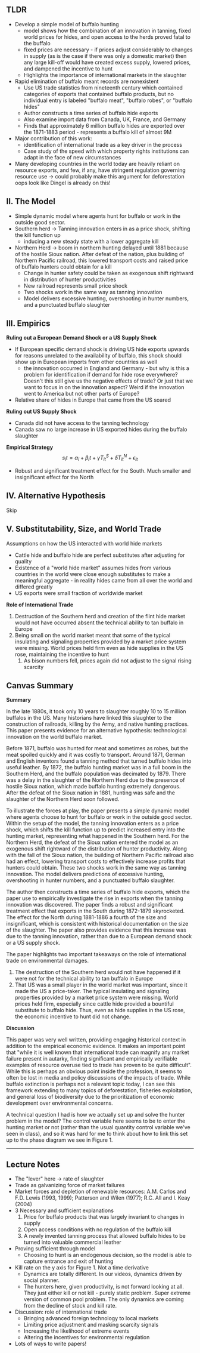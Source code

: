 ## TLDR

- Develop a simple model of buffalo hunting
  - model shows how the combination of an innovation in tanning, fixed world prices for hides, and open access to the herds proved fatal to the buffalo
  - fixed prices are necessary - if prices adjust considerably to changes in supply (as is the case if there was only a domestic market) then any large kill-off would have created excess supply, lowered prices, and dampened the incentive to hunt
  - Highlights the importance of international markets in the slaughter
- Rapid elimination of buffalo meant records are nonexistent
  - Use US trade statistics from nineteenth century which contained categories of exports that contained buffalo products, but no individual entry is labeled "buffalo meat", "buffalo robes", or "buffalo hides"
  - Author constructs a time series of buffalo hide exports
  - Also examine import data from Canada, UK, France, and Germany
  - Finds that approximately 6 million buffalo hides are exported over the 1871-1883 period - represents a buffalo kill of almost 9M
- Major contribution of this work:
  - identification of international trade as a key driver in the process
  - Case study of the speed with which property rights institutions can adapt in the face of new circumstances
- Many developing countries in the world today are heavily reliant on resource exports, and few, if any, have stringent regulation governing resource use → could probably make this argument for deforestation oops look like Dingel is already on this!

## II. The Model

- Simple dynamic model where agents hunt for buffalo or work in the outside good sector.
- Southern herd &rightarrow; Tanning innovation enters in as a price shock, shifting the kill function up
  - inducing a new steady state with a lower aggregate kill 
- Northern Herd &rightarrow; boom in northern hunting delayed until 1881 because of the hostile Sioux nation. After defeat of the nation, plus building of Northern Pacific railroad, this lowered transport costs and raised price of buffalo hunters could obtain for a kill
  - Change in hunter safety could be taken as exogenous shift rightward in distribution of hunter productivities
  - New railroad represents small price shock 
  - Two shocks work in the same way as tanning innovation 
  - Model delivers excessive hunting, overshooting in hunter numbers, and a punctuated buffalo slaughter

## III. Empirics

**Ruling out a European Demand Shock or a US Supply Shock**

* If European specific demand shock is driving US hide exports upwards for reasons unrelated to the availability of buffalo, this shock should show up in European imports from other countries as well
  * the innovation occurred in England and Germany - but why is this a problem for identification if demand for hide rose everywhere? Doesn't this still give us the negative effects of trade? Or just that we want to focus in on the innovation aspect? Weird if the innovation went to America but not other parts of Europe?
* Relative share of hides in Europe that came from the US soared 

**Ruling out US Supply Shock**

* Canada did not have access to the tanning technology
* Canada saw no large increase in US exported hides during the buffalo slaughter

**Empirical Strategy**
$$
s_it = \alpha_i + \beta_i t + \gamma T_{it}^S + \delta T_{it}^N + \epsilon_{it}
$$

* Robust and significant treatment effect for the South. Much smaller and insignificant effect for the North



## IV. Alternative Hypothesis 

Skip



## V. Substitutability, Size, and World Trade

Assumptions on how the US interacted with world hide markets

* Cattle hide and buffalo hide are perfect substitutes after adjusting for quality 
* Existence of a "world hide market" assumes hides from various countries in the world were close enough substitutes to make a meaningful aggregate - in reality hides came from all over the world and differed greatly
* US exports were small fraction of worldwide market

**Role of International Trade**

1. Destruction of the Southern herd and creation of the flint hide market would not have occurred absent the technical ability to tan buffalo in Europe
2. Being small on the world market meant that some of the typical insulating and signaling properties provided by a market price system were missing. World prices held firm even as hide supplies in the US rose, maintaining the incentive to hunt
   1. As bison numbers fell, prices again did not adjust to the signal rising scarcity



## Canvas Summary

**Summary**

In the late 1880s, it took only 10 years to slaughter roughly 10 to 15 million buffalos in the US. Many historians have linked this slaughter to the construction of railroads, killing by the Army, and native hunting practices. This paper presents evidence for an alternative hypothesis: technological innovation on the world buffalo market. 

Before 1871, buffalo was hunted for meat and sometimes as robes, but the meat spoiled quickly and it was costly to transport. Around 1871, German and English inventors found a tanning method that turned buffalo hides into useful leather. By 1872, the buffalo hunting market was in a full boom in the Southern Herd, and the buffalo population was decimated by 1879.  There was a delay in the slaughter of the Northern Herd due to the presence of hostile Sioux nation, which made buffalo hunting extremely dangerous. After the defeat of the Sioux nation in 1881, hunting was safe and the slaughter of the Northern Herd soon followed.

To illustrate the forces at play, the paper presents a simple dynamic model where agents choose to hunt for buffalo or work in the outside good sector. Within the setup of the model, the tanning innovation enters as a price shock, which shifts the kill function up to predict increased entry into the hunting market, representing what happened in the Southern herd. For the Northern Herd, the defeat of the Sioux nation entered the model as an exogenous shift rightward of the distribution of hunter productivity. Along with the fall of the Sioux nation, the building of Northern Pacific railroad also had an effect, lowering transport costs to effectively increase profits that hunters could obtain.  These two shocks work in the same way as tanning innovation. The model delivers predictions of excessive hunting, overshooting in hunter numbers, and a punctuated buffalo slaughter. 

The author then constructs a time series of buffalo hide exports, which the paper use to empirically investigate the rise in exports when the tanning innovation was discovered. The paper finds a robust and significant treatment effect that exports in the South during 1872-1879 skyrocketed. The effect for the North during 1881-1886 a fourth of the size and insignificant, which is consistent with historical documentation on the size of the slaughter. The paper also provides evidence that this increase was due to the tanning innovation, rather than due to a European demand shock or a US supply shock. 

The paper highlights two important takeaways on the role of international trade on environmental damages.

1. The destruction of the Southern herd would not have happened if it were not for the technical ability to tan buffalo in Europe
2. That US was a small player in the world market was important, since it made the US a price-taker. The typical insulating and signaling properties provided by a market price system were missing. World prices held firm, especially since cattle hide provided a bountiful substitute to buffalo hide. Thus, even as hide supplies in the US rose, the economic incentive to hunt did not change. 



**Discussion**

This paper was very well written, providing engaging historical context in addition to the empirical economic evidence. It makes an important point that "while it is well known that international trade can magnify any market failure present in autarky, finding significant and empirically verifiable examples of resource overuse tied to trade has proven to be quite difficult". While this is perhaps an obvious point inside the profession, it seems to often be lost in media and policy discussions of the impacts of trade. While buffalo extinction is perhaps not a relevant topic today, I can see this framework extending to many topics of deforestation, fisheries exploitation, and general loss of biodiversity due to the prioritization of economic development over environmental concerns. 

A technical question I had is how we actually set up and solve the hunter problem in the model? The control variable here seems to be to enter the hunting market or not (rather than the usual quantity control variable we've seen in class), and so it was hard for me to think about how to link this set up to the phase diagram we see in Figure 1. 



---

## Lecture Notes

* The "lever" here &rightarrow; rate of slaughter
* Trade as galvanizing force of market failures
* Market forces and depletion of renewable resources: A.M. Carlos and F.D. Lewis (1993, 1999); Patterson and Wilen (1977); R.C. All and I. Keay (2004)
* 3 Necessary and sufficient explanations
  1. Price for buffalo products that was largely invariant to changes in supply
  2. Open access conditions with no regulation of the buffalo kill
  3. A newly invented tanning process that allowed buffalo hides to be turned into valuable commercial leather
* Proving sufficient through model
  * Choosing to hunt is an endogenous decision, so the model is able to capture entrance and exit of hunting 
* Kill rate on the y axis for Figure 1. Not a time derivative
  * Dynamics are totally different. In our videos, dynamics driven by social planner. 
  * The hunters here, given productivity, is not forward looking at all. They just either kill or not kill - purely static problem. Super extreme version of common pool problem. The only dynamics are coming from the decline of stock and kill rate. 
* Discussion: role of international trade
  * Bringing advanced foreign technology to local markets
  * Limiting price adjustment and masking scarcity signals
  * Increasing the likelihood of extreme events
  * Altering the incentives for environmental regulation
* Lots of ways to write papers! 

